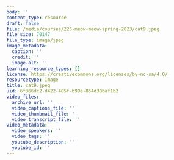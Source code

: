 ```yaml
---
body: ''
content_type: resource
draft: false
file: /media/courses/225-meow-meow-spring-2023/cat9.jpeg
file_size: 70147
file_type: image/jpeg
image_metadata:
  caption: ''
  credit: ''
  image-alt: ''
learning_resource_types: []
license: https://creativecommons.org/licenses/by-nc-sa/4.0/
resourcetype: Image
title: cat9.jpeg
uid: 6f366dc2-d422-485f-b99e-854d38baf1b2
video_files:
  archive_url: ''
  video_captions_file: ''
  video_thumbnail_file: ''
  video_transcript_file: ''
video_metadata:
  video_speakers: ''
  video_tags: ''
  youtube_description: ''
  youtube_id: ''
---
```

